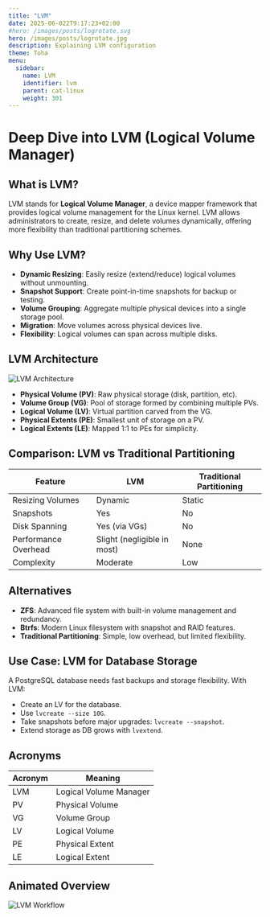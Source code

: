 ```yaml
---
title: "LVM"
date: 2025-06-022T9:17:23+02:00
#hero: /images/posts/logrotate.svg
hero: /images/posts/logrotate.jpg
description: Explaining LVM configuration
theme: Toha
menu:
  sidebar:
    name: LVM
    identifier: lvm
    parent: cat-linux
    weight: 301
---
```

# Deep Dive into LVM (Logical Volume Manager)

## What is LVM?

LVM stands for **Logical Volume Manager**, a device mapper framework that provides logical volume management for the Linux kernel. LVM allows administrators to create, resize, and delete volumes dynamically, offering more flexibility than traditional partitioning schemes.

## Why Use LVM?

- **Dynamic Resizing**: Easily resize (extend/reduce) logical volumes without unmounting.
- **Snapshot Support**: Create point-in-time snapshots for backup or testing.
- **Volume Grouping**: Aggregate multiple physical devices into a single storage pool.
- **Migration**: Move volumes across physical devices live.
- **Flexibility**: Logical volumes can span across multiple disks.

## LVM Architecture

![LVM Architecture](https://upload.wikimedia.org/wikipedia/commons/thumb/8/82/Lvm.png/800px-Lvm.png)

- **Physical Volume (PV)**: Raw physical storage (disk, partition, etc).
- **Volume Group (VG)**: Pool of storage formed by combining multiple PVs.
- **Logical Volume (LV)**: Virtual partition carved from the VG.
- **Physical Extents (PE)**: Smallest unit of storage on a PV.
- **Logical Extents (LE)**: Mapped 1:1 to PEs for simplicity.

## Comparison: LVM vs Traditional Partitioning

| Feature                 | LVM                         | Traditional Partitioning       |
|------------------------|-----------------------------|--------------------------------|
| Resizing Volumes       | Dynamic                     | Static                         |
| Snapshots              | Yes                         | No                             |
| Disk Spanning          | Yes (via VGs)               | No                             |
| Performance Overhead   | Slight (negligible in most) | None                           |
| Complexity             | Moderate                    | Low                            |

## Alternatives

- **ZFS**: Advanced file system with built-in volume management and redundancy.
- **Btrfs**: Modern Linux filesystem with snapshot and RAID features.
- **Traditional Partitioning**: Simple, low overhead, but limited flexibility.

## Use Case: LVM for Database Storage

A PostgreSQL database needs fast backups and storage flexibility. With LVM:
- Create an LV for the database.
- Use `lvcreate --size 10G`.
- Take snapshots before major upgrades: `lvcreate --snapshot`.
- Extend storage as DB grows with `lvextend`.

## Acronyms

| Acronym | Meaning                         |
|---------|----------------------------------|
| LVM     | Logical Volume Manager          |
| PV      | Physical Volume                 |
| VG      | Volume Group                    |
| LV      | Logical Volume                  |
| PE      | Physical Extent                 |
| LE      | Logical Extent                  |

## Animated Overview

![LVM Workflow](https://linuxhint.com/wp-content/uploads/2020/11/01-LVM-Architecture.gif)

